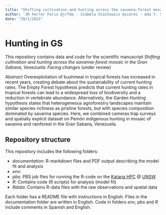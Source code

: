 ```yaml
---
title: "Shifting cultivation and hunting across the savanna-forest mosaic in the Gran Sabana, Venezuela"
author: 'JR Ferrer Paris @jrfep - Izabela Stachowicz @icorei - Ada Y. Sánchez Mercado @adasanchez'
date: "29/1/2021"
---
```


# Hunting in GS

This repository contains data and code for the scientific manuscript _Shifting cultivation and hunting across the savanna-forest mosaic in the Gran Sabana, Venezuela: Facing changes_ (under review)

*Abstract* Overexploitation of bushmeat in tropical forests has increased in recent years, creating debate about the sustainability of current hunting rates. The Empty Forest hypothesis predicts that current hunting rates in tropical forests can lead to a widespread loss of biodiversity and a reduction in vertebrate abundance. Alternatively, the Garden Hunting hypothesis states that heterogeneous agroforestry landscapes maintain similar species richness as pristine forests, but with species composition dominated by savanna species. Here, we combined cameras trap surveys and spatially explicit dataset on Pemón indigenous hunting in mosaic of savanna and rainforest in the Gran Sabana, Venezuela.

## Repository structure

This repository includes the following folders:

* *documentation*: R-markdown files and PDF output describing the model fit and analysis
* *env*:
* *pbs*: PBS job files for running the R-code on the [Katana HPC](https://unsw-restech.github.io/index.html) @ [UNSW](https://github.com/unsw-edu-au)
* *R*: Contains code (R scripts) for analysis (model fit)
* *Rdata*: Contains R-data files with the raw observations and spatial data

Each folder has a README file with instructions in English. Files in the documentation folder are written in English. Code in folders _env_, _pbs_ and _R_ include comments in Spanish and English.
